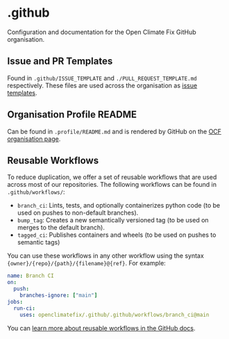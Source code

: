 # .github

Configuration and documentation for the Open Climate Fix GitHub organisation.

## Issue and PR Templates

Found in `.github/ISSUE_TEMPLATE` and `./PULL_REQUEST_TEMPLATE.md` respectively. These files are used across the organisation as [issue templates](https://docs.github.com/en/communities/using-templates-to-encourage-useful-issues-and-pull-requests).

## Organisation Profile README

Can be found in `.profile/README.md` and is rendered by GitHub on the [OCF organisation page](https://github.com/openclimatefix/).

## Reusable Workflows

To reduce duplication, we offer a set of reusable workflows that are used across most of our repositories. The following workflows can be found in `.github/workflows/`:

- `branch_ci`: Lints, tests, and optionally containerizes python code (to be used on pushes to non-default branches).
- `bump_tag`: Creates a new semantically versioned tag (to be used on merges to the default branch).
- `tagged_ci`: Publishes containers and wheels (to be used on pushes to semantic tags)

You can use these workflows in any other workflow using the syntax `{owner}/{repo}/{path}/{filename}@{ref}`. For example:

```yaml
name: Branch CI
on:
  push:
    branches-ignore: ["main"]
jobs:
  run-ci:
    uses: openclimatefix/.github/.github/workflows/branch_ci@main
```

You can [learn more about reusable workflows in the GitHub docs](https://docs.github.com/en/actions/learn-github-actions/reusing-workflows).
